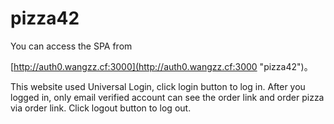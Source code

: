 # pizza42
You can access the SPA from  

[http://auth0.wangzz.cf:3000](http://auth0.wangzz.cf:3000 "pizza42")。

This website used Universal Login, click login button to log in.
After you logged in, only email verified account can see the order link and order pizza via order link.
Click logout button to log out.


